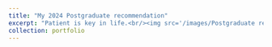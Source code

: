 ```yaml
---
title: "My 2024 Postgraduate recommendation"
excerpt: "Patient is key in life.<br/><img src='/images/Postgraduate recommendation.png'>"
collection: portfolio
---
```


